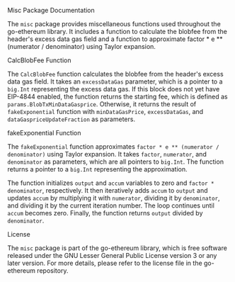 Misc Package Documentation

The `misc` package provides miscellaneous functions used throughout the go-ethereum library. It includes a function to calculate the blobfee from the header's excess data gas field and a function to approximate factor * e ** (numerator / denominator) using Taylor expansion.

CalcBlobFee Function

The `CalcBlobFee` function calculates the blobfee from the header's excess data gas field. It takes an `excessDataGas` parameter, which is a pointer to a `big.Int` representing the excess data gas. If this block does not yet have EIP-4844 enabled, the function returns the starting fee, which is defined as `params.BlobTxMinDataGasprice`. Otherwise, it returns the result of `fakeExponential` function with `minDataGasPrice`, `excessDataGas`, and `dataGaspriceUpdateFraction` as parameters.

fakeExponential Function

The `fakeExponential` function approximates `factor * e ** (numerator / denominator)` using Taylor expansion. It takes `factor`, `numerator`, and `denominator` as parameters, which are all pointers to `big.Int`. The function returns a pointer to a `big.Int` representing the approximation.

The function initializes `output` and `accum` variables to zero and `factor * denominator`, respectively. It then iteratively adds `accum` to `output` and updates `accum` by multiplying it with `numerator`, dividing it by `denominator`, and dividing it by the current iteration number. The loop continues until `accum` becomes zero. Finally, the function returns `output` divided by `denominator`.

License

The `misc` package is part of the go-ethereum library, which is free software released under the GNU Lesser General Public License version 3 or any later version. For more details, please refer to the license file in the go-ethereum repository.